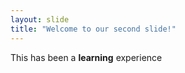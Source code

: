 ```yaml
---
layout: slide
title: "Welcome to our second slide!"
---
```

This has been a **learning** experience
